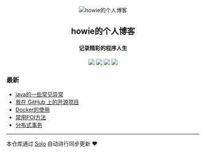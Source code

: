 <p align="center"><img alt="howie的个人博客" src="https://static.b3log.org/images/brand/solo-32.png"></p><h2 align="center">
howie的个人博客
</h2>

<h4 align="center">记录精彩的程序人生</h4>
<p align="center"><a title="howie的个人博客" target="_blank" href="https://github.com/howie404/solo-blog"><img src="https://img.shields.io/github/last-commit/howie404/solo-blog.svg?style=flat-square&color=FF9900"></a>
<a title="GitHub repo size in bytes" target="_blank" href="https://github.com/howie404/solo-blog"><img src="https://img.shields.io/github/repo-size/howie404/solo-blog.svg?style=flat-square"></a>
<a title="Solo Version" target="_blank" href="https://github.com/b3log/solo/releases"><img src="https://img.shields.io/badge/solo-3.6.0-f1e05a.svg?style=flat-square&color=blueviolet"></a>
<a title="Hits" target="_blank" href="https://github.com/b3log/hits"><img src="https://hits.b3log.org/howie404/solo-blog.svg"></a></p>

### 最新

* [java的一些常见异常](https://blog.howie.top/solo-v3.6.0/articles/2019/07/10/1562751023589.html)
* [我在 GitHub 上的开源项目](https://blog.howie.top/solo-v3.6.0/my-github-repos)
* [Docker的使用](https://blog.howie.top/solo-v3.6.0/articles/2019/06/29/1561778935539.html)
* [常用POI方法](https://blog.howie.top/solo-v3.6.0/articles/2019/06/28/1561659669887.html)
* [分布式事务](https://blog.howie.top/solo-v3.6.0/articles/2019/06/28/1561659215957.html)



---

本仓库通过 [Solo](https://github.com/b3log/solo) 自动进行同步更新 ❤️ 